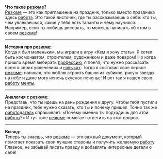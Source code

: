 **Что такое [резюме](Резюме.md)?**  
[Резюме](Резюме.md) — это как приглашение на праздник, только вместо праздника здесь [работа](Профессия.md). Это такой листочек, где ты рассказываешь о себе: кто ты, чем увлекаешься, какие у тебя есть таланты и чему научился. Например, если ты любишь рисовать, то можешь написать об этом в своем [резюме](Резюме.md)!

---

**История про [резюме](Резюме.md):**  
Когда я был маленьким, мы играли в игру «Кем я хочу стать». Я хотел быть космонавтом, строителем, художником и даже поваром! Но когда пришло время выбирать [профессию](Профессия.md), я понял, что нужно рассказать всем о своих увлечениях и [навыках](Навыки.md). Тогда я составил свое первое [резюме](Резюме.md): написал, что люблю строить башни из кубиков, рисую звезды на небе и даже могу испечь вкусное печенье! И вот так я нашел свою [работу](Профессия.md) [мечты](Мечта.md).

---

**Аналогия с [резюме](Резюме.md):**  
Представь, что ты идешь на день рождения к другу. Чтобы тебя пустили на праздник, тебе нужно сказать, кто ты и почему пришел. Точно так же [работодатель](Работодатель.md) спрашивает: «Почему именно ты подходишь для этой [работы](Профессия.md)?» И тут твое [резюме](Резюме.md) помогает ответить на этот вопрос.

---

**Вывод:**  
Теперь ты знаешь, что [резюме](Резюме.md) — это важный документ, который помогает показать свои лучшие стороны и получить желаемую [работу](Профессия.md). Главное, не забывай писать правду и добавлять интересные детали о себе!